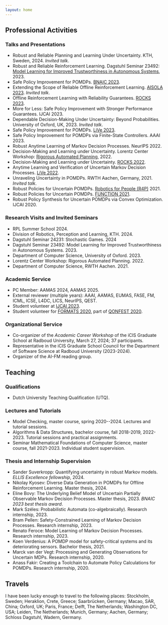 ```yaml
---
layout: home
---
```




## Professional Activities 

### Talks and Presentations 
- Robust and Reliable Planning and Learning Under Uncertainty. KTH, Sweden, 2024. _Invited talk_.
- Robust and Reliable Reinforcement Learning. Dagstuhl Seminar 23492: [Model Learning for Improved Trustworthiness in Autonomous Systems](https://www.dagstuhl.de/en/seminars/seminar-calendar/seminar-details/23492), 2023.
- Safe Policy Improvement for POMDPs. [BNAIC 2023](https://bnaic2023.tudelft.nl/).
- Extending the Scope of Reliable Offline Reinforcement Learning. [AISOLA 2023](https://aisola.org/tracks/c2/monday/). _Invited talk_. 
- Offline Reinforcement Learning with Reliability Guarantees. [ROCKS 2023](https://www.modestchecker.net/rocks2023/).
- More for Less: Safe Policy Improvement with Stronger Performance Guarantees. IJCAI 2023.
- Dependable Decision-Making Under Uncertainty: Beyond Probabilities. University of Oxford, UK, 2023. _Invited talk_.
- Safe Policy Improvement for POMDPs. [LiVe 2023](https://www7.in.tum.de/~kretinsk/LiVe2023.html). 
- Safe Policy Improvement for POMDPs via Finite-State Controllers. AAAI 2023.
- Robust Anytime Learning of Markov Decision Processes. NeurIPS 2022.
- Decision-Making and Learning under Uncertainty. Lorentz Center Workshop: [Rigorous Automated Planning](https://www.lorentzcenter.nl/rigorous-automated-planning-2022.html), 2022. 
- Decision-Making and Learning under Uncertainty. [ROCKS 2022](https://www.modestchecker.net/rocks2022/). 
- Anytime Learning and Verification of Uncertain Markov Decision Processes. [LiVe 2022](https://www7.in.tum.de/~kretinsk/LiVe2022.html). 
- Unraveling Uncertainty in POMDPs. RWTH Aachen, Germany, 2021. _Invited talk_. 
- Robust Policies for Uncertain POMDPs. [Robotics for People (R4P)](https://sites.google.com/view/r4p2021/overview) 2021. 
- Robust Policies for Uncertain POMDPs. [FUNCTION 2021](https://function-2021.cs.ru.nl/).
- Robust Policy Synthesis for Uncertain POMDPs via Convex Optimization. IJCAI 2020.

### Research Visits and Invited Seminars
- RPL Summer School 2024.
- Division of Robotics, Perception and Learning, KTH. 2024.
- Dagstuhl Seminar 24231: Stochastic Games. 2024
- Dagstuhl Seminar 23492: Model Learning for Improved Trustworthiness in Autonomous Systems. 2023.
- Department of Computer Science, University of Oxford. 2023.
- Lorentz Center Workshop: Rigorous Automated Planning. 2022.
- Department of Computer Science, RWTH Aachen. 2021.

### Academic Service
- PC Member: AAMAS 2024, AAMAS 2025.
- External reviewer (multiple years): AAAI, AAMAS, EUMAS, FASE, FM, ICML, ICSE, L4DC, LICS, NeurIPS, QEST.
- Student volunteer at [IJCAI 2023](https://ijcai-23.org/).
- Student volunteer for [FORMATS 2020](https://formats-2020.cs.ru.nl/), part of [QONFEST 2020](https://qonfest2020.github.io/).

### Organizational Service
- Co-organizer of the _Academic Career Workshop_ of the iCIS Graduate School at Radboud University, March 27, 2024; 37 participants.
- Representative in the iCIS Graduate School Council for the Department of Software Science at Radboud University (2023-2024).
- Organizer of the AI-FM reading group.

## Teaching

### Qualifications
- Dutch University Teaching Qualification (UTQ).

### Lectures and Tutorials 
- Model Checking, master course, spring 2020--2024. Lectures and tutorial sessions.
- Algorithms & Data Structures, bachelor course, fall 2018-2019, 2022-2023. Tutorial sessions and practical assignments.
- Seminar Mathematical Foundations of Computer Science, master course, fall 2021-2023. Individual student supervision.

### Thesis and Internship Supervision
- Sander Suverkropp: Quantifying uncertainty in robust Markov models. _ELLIS Excellence fellowship_, 2024.
- Nikolay Kyosev: Diverse Data Generation in POMDPs for Offline Reinforcement Learning. Master thesis, 2024.
- Eline Bovy: The Underlying Belief Model of Uncertain Partially Observable Markov Decision Processes. Master thesis, 2023. _BNAIC 2023 best thesis award_.
- Mark Széles: Probabilistic Automata (co-algebraically). Research internship, 2023.
- Bram Pellen: Safety-Constrained Learning of Markov Decision Processes. Research internship, 2023.
- Renato Feroce: Model Learning of Markov Decision Processes. Research internship, 2023.
- Koen Verdenius: A POMDP model for safety-critical systems and its deteriorating sensors. Bachelor thesis, 2021.
- Marck van der Vegt: Processing and Generating Observations for Uncertain MDPs. Research internship, 2020.
- Anass Fakir: Creating a Toolchain to Automate Policy Calculations for POMDPs. Research internship, 2020.


## Travels 

I have been lucky enough to travel to the following places: Stockholm, Sweden; Heraklion, Crete, Greece; Saarbrücken, Germany; Macao, SAR, China; Oxford, UK; Paris, France; Delft, The Netherlands; Washington DC, USA; Leiden, The Netherlands; Munich, Germany; Aachen, Germany; Schloss Dagstuhl, Wadern, Germany. <br>




